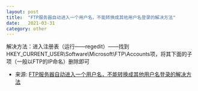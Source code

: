 ```yaml
---
layout: post
title:  "FTP服务器自动进入一个用户名，不能转换成其他用户名登录的解决方法"
date:   2021-03-31
category: other
---
```

解决方法：进入注册表（运行——regedit）——找到HKEY_CURRENT_USER\Software\Microsoft\FTP\Accounts项，将其下面的子项（一般以FTP的IP命名）删除即可
* 来源:  [FTP服务器自动进入一个用户名，不能转换成其他用户名登录的解决方法](http://blog.sina.com.cn/s/blog_4b7041dd01010afl.html)

